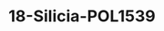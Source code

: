 ---
title: 18-Silicia-POL1539
image: 18-Silicia-POL1539.jpg
brand: elisabetta-polignano
layout: vestito
---